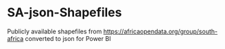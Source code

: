 # SA-json-Shapefiles
Publicly available shapefiles from https://africaopendata.org/group/south-africa converted to json for Power BI

